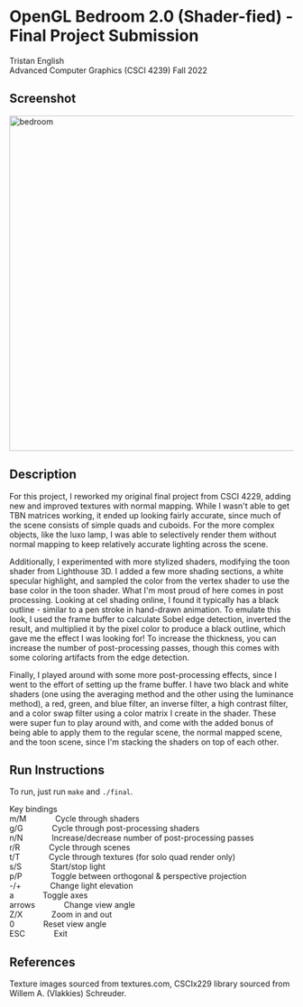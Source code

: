 # OpenGL Bedroom 2.0 (Shader-fied) - Final Project Submission
Tristan English\
Advanced Computer Graphics (CSCI 4239) Fall 2022

## Screenshot

<img width="595" alt="bedroom" src="https://user-images.githubusercontent.com/71680462/230977126-93a92f38-7d58-4bca-bea2-6badbbcfd371.png">

## Description

For this project, I reworked my original final project from CSCI 4229, adding new and improved textures with normal mapping. 
While I wasn't able to get TBN matrices working, it ended up looking fairly accurate, since much of the scene consists of simple quads and cuboids. 
For the more complex objects, like the luxo lamp, I was able to selectively render them without normal mapping to keep relatively accurate lighting across the scene.

Additionally, I experimented with more stylized shaders, modifying the toon shader from Lighthouse 3D. I added a few more shading sections, a white specular highlight, and sampled the color from the vertex shader to use the base color in the toon shader. 
What I'm most proud of here comes in post processing. Looking at cel shading online, I found it typically has a black outline - similar to a pen stroke in hand-drawn animation. 
To emulate this look, I used the frame buffer to calculate Sobel edge detection, inverted the result, and multiplied it by the pixel color to produce a black outline, which gave me the effect I was looking for! 
To increase the thickness, you can increase the number of post-processing passes, though this comes with some coloring artifacts from the edge detection.

Finally, I played around with some more post-processing effects, since I went to the effort of setting up the frame buffer. 
I have two black and white shaders (one using the averaging method and the other using the luminance method), a red, green, and blue filter, an inverse filter, a high contrast filter, and a color swap filter using a color matrix I create in the shader. 
These were super fun to play around with, and come with the added bonus of being able to apply them to the regular scene, the normal mapped scene, and the toon scene, since I'm stacking the shaders on top of each other.


## Run Instructions

To run, just run `make` and `./final`.

Key bindings\
  m/M &nbsp; &nbsp; &nbsp; &nbsp; &nbsp; &nbsp; Cycle through shaders\
  g/G &nbsp; &nbsp; &nbsp; &nbsp; &nbsp; &nbsp; Cycle through post-processing shaders\
  n/N &nbsp; &nbsp; &nbsp; &nbsp; &nbsp; &nbsp; Increase/decrease number of post-processing passes\
  r/R &nbsp; &nbsp; &nbsp; &nbsp; &nbsp; &nbsp; Cycle through scenes\
  t/T &nbsp; &nbsp; &nbsp; &nbsp; &nbsp; &nbsp; Cycle through textures (for solo quad render only)\
  s/S &nbsp; &nbsp; &nbsp; &nbsp; &nbsp; &nbsp; Start/stop light\
  p/P &nbsp; &nbsp; &nbsp; &nbsp; &nbsp; &nbsp; Toggle between orthogonal & perspective projection\
  -/+ &nbsp; &nbsp; &nbsp; &nbsp; &nbsp; &nbsp; Change light elevation\
  a &nbsp; &nbsp; &nbsp; &nbsp; &nbsp; &nbsp; Toggle axes\
  arrows &nbsp; &nbsp; &nbsp; &nbsp; &nbsp; &nbsp; Change view angle\
  Z/X &nbsp; &nbsp; &nbsp; &nbsp; &nbsp; &nbsp; Zoom in and out\
  0 &nbsp; &nbsp; &nbsp; &nbsp; &nbsp; &nbsp; Reset view angle\
  ESC &nbsp; &nbsp; &nbsp; &nbsp; &nbsp; &nbsp; Exit
  
## References
Texture images sourced from textures.com, CSCIx229 library sourced from Willem A. (Vlakkies) Schreuder.

